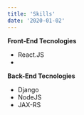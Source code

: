 ```yaml
---
title: 'Skills'
date: '2020-01-02'
---
```


**Front-End Tecnologies**
* React.JS
* 

**Back-End Tecnologies**
* Django
* NodeJS
* JAX-RS